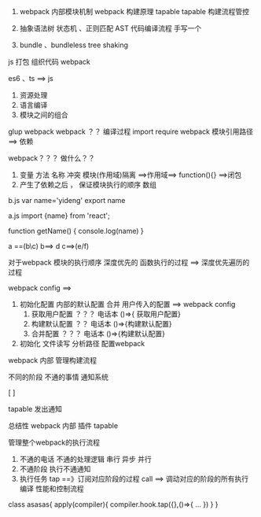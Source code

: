 1. webpack 内部模块机制 
    webpack 构建原理 tapable 
    tapable 构建流程管控 

2. 抽象语法树 
    状态机 、正则匹配 AST
    代码编译流程
    手写一个 
3. bundle 、bundleless
    tree shaking 

js  打包 组织代码 
webpack

es6 、ts ==> js
1. 资源处理
2. 语言编译 
3. 模块之间的组合

glup  webpack 
webpack ？？ 编译过程 import require 
webpack 模块引用路径 ==> 依赖 

webpack？？？ 做什么？？

1. 变量 方法 名称 冲突   模块(作用域)隔离  ==>作用域==> function(){} ==>闭包
2. 产生了依赖之后 ， 保证模块执行的顺序    数组


b.js 
var name='yideng'
export name


a.js
import {name} from 'react';

function getName() {
    console.log(name)
}


a ==(b\c)
b==> d 
c==>(e/f)

对于webpack 模块的执行顺序 
深度优先的  函数执行的过程  ==> 深度优先遍历的过程



webpack 
    config  ==> 

1. 初始化配置 
    内部的默认配置 合并 用户传入的配置 ==> webpack config
    1. 获取用户配置  ？？？  电话本     ()=>{ 获取用户配置}
    2. 构建默认配置 ？？ 电话本    ()=>{构建默认配置}
    3. 合并配置  ？？？  电话本  ()=>{构建默认配置}
2.  初始化 文件读写 分析路径 配置webpack 

webpack 内部 管理构建流程 

不同的阶段 不通的事情 
通知系统

[  ]

tapable 发出通知  



总结性 webpack 内部 插件  tapable

 管理整个webpack的执行流程
 1. 不通的电话 不通的处理逻辑  串行 异步 并行 
 2. 不通阶段 执行不通通知 
 3. 执行任务 
 tap ==》订阅对应阶段的过程 
 call ==> 调动对应的阶段的所有执行 
    编译  性能和控制流程



class asasas{
    apply(compiler){
        compiler.hook.tap({},()=>{
            ...
        })
    }
}


